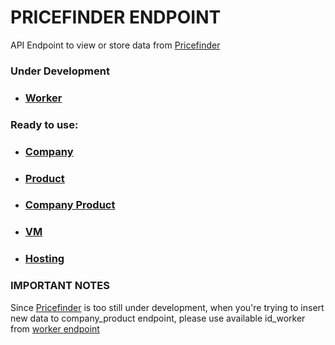 # PRICEFINDER ENDPOINT

API Endpoint to view or store data from [Pricefinder](https://github.com/riszkymf/pricefinder/tree/devel/crawler)

### Under Development
- ### [Worker](docs/markdown/endpoints/worker.md)
### Ready to use:
- ### [Company](docs/markdown/endpoints/company.md)
- ### [Product](docs/markdown/endpoints/product.md)
- ### [Company Product](docs/markdown/endpoints/company_product.md)
- ### [VM](docs/markdown/endpoints/vm.md)
- ### [Hosting](docs/markdown/endpoints/hosting.md)

### IMPORTANT NOTES
Since [Pricefinder](https://github.com/riszkymf/pricefinder/tree/devel/crawler) is too still under development, when you're trying to insert new data to company_product endpoint, please use available id_worker from [worker endpoint](docs/markdown/endpoints/worker.md)
